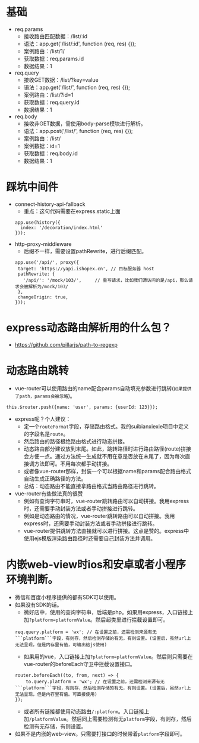 # 基础
* req.params
    - 接收路由匹配数据：/list/:id
    - 语法：app.get('/list/:id', function (req, res) {});
    - 案例路由：/list/1/
    - 获取数据：req.params.id
    - 数据结果：1
* req.query
    - 接收GET数据：/list/?key=value
    - 语法：app.get('/list/', function (req, res) {});
    - 案例路由：/list/?id=1
    - 获取数据：req.query.id
    - 数据结果：1
* req.body
    - 接收非GET数据，需使用body-parse模块进行解析。
    - 语法：app.post('/list/', function (req, res) {});
    - 案例路由：/list/
    - 案例数据：id=1
    - 获取数据：req.body.id
    - 数据结果：1

# 踩坑中间件
* connect-history-api-fallback
    - 重点：这句代码需要在express.static上面
    ```
    app.use(history({
      index: '/decoration/index.html'
    }));
    ```
* http-proxy-middleware
    - 后缀不一样，需要设置pathRewrite，进行后缀匹配。
    ```
    app.use('/api/', proxy({
     target: 'https://yapi.ishopex.cn', // 目标服务器 host
     pathRewrite: {
       '/api/': '/mock/103/',     // 重写请求，比如我们源访问的是/api，那么请求会被解析为/mock/103/
     },
     changeOrigin: true,
    }));
    ```

# express动态路由解析用的什么包？
* https://github.com/pillarjs/path-to-regexp

# 动态路由跳转
* vue-router可以使用路由的name配合params自动填充参数进行跳转(```如果提供了path，params会被忽略```)。
```
this.$router.push({name: 'user', params: {userId: 123}});
```
* express呢？个人建议：
    - 定一个```routeFormat```字段，存储路由格式。我的suibianxiexie项目中定义的字段名是```route```。
    - 然后路由的路径根绝路由格式进行动态拼接。
    - 动态路由部分建议放到末尾。如此，跳转路径时进行路由路径(route)拼接会方便一点。通过方法统一生成就不用在意是否放在末尾了，因为每次直接调方法即可。不用每次都手动拼接。
    - 或者像vue-router那样，封装一个可以根据name和params配合路由格式自动生成正确路径的方法。
    - 总结：动态路由不能直接拿路由格式当路由路径进行跳转。
* vue-router有些做法真的很赞
    - 例如有查询字符串时，vue-router跳转路由可以自动拼接。我用express时，还需要手动封装方法或者手动拼接进行跳转。
    - 例如是动态路由的情况，vue-router跳转路由可以自动拼接。我用express时，还需要手动封装方法或者手动拼接进行跳转。
    - vue-router提供跳转方法直接就可以进行拼接。这点是赞的。express中使用ejs模版渲染路由路径时还需要自己封装方法并调用。

# 内嵌web-view时ios和安卓或者小程序环境判断。
* 微信和百度小程序提供的都有SDK可以使用。
* 如果没有SDK的话。
    - 微好店中，使用的查询字符串，后端是php。如果用express，入口链接上加```?platform=platformValue```。然后超类里进行拦截设置即可。
    ```
    req.query.platform = 'wx'; // 在设置之前，还需检测来源有无```platform```字段，有则存，然后检测存储的有无，有则设置。(设置后，虽然url上无法呈现，但是内存里有值，可输出给js使用)
    ```
    - 如果用的vue，入口链接上加```?platform=platformValue```。然后则只需要在vue-router的beforeEach守卫中拦截设置接口。
    ```
    router.beforeEach((to, from, next) => {
        to.query.platform = 'wx'; // 在设置之前，还需检测来源有无```platform```字段，有则存，然后检测存储的有无，有则设置。(设置后，虽然url上无法呈现，但是内存里有值。可直接使用)
    });
    ```
    - 或者所有链接都使用动态路由```/:platform```。入口链接上加```/platformValue```。然后同上需要检测有无```platform```字段，有则存，然后检测有无存储，有则设置。
* 如果不是内嵌的web-view。只需要打接口的时候带着```platform```字段即可。
